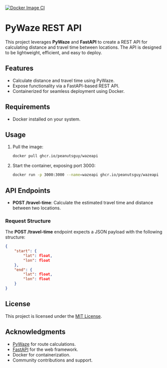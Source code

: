 [![Docker Image CI](https://github.com/peanutsguy/wazeapi/actions/workflows/main.yaml/badge.svg)](https://github.com/peanutsguy/wazeapi/actions/workflows/main.yaml)

# PyWaze REST API

This project leverages **PyWaze** and **FastAPI** to create a REST API for calculating distance and travel time between locations. The API is designed to be lightweight, efficient, and easy to deploy.

## Features

- Calculate distance and travel time using PyWaze.
- Expose functionality via a FastAPI-based REST API.
- Containerized for seamless deployment using Docker.

## Requirements

- Docker installed on your system.

## Usage

1. Pull the image:
    ```bash
    docker pull ghcr.io/peanutsguy/wazeapi
    ```

2. Start the container, exposing port 3000:
    ```bash
    docker run -p 3000:3000 --name=wazeapi ghcr.io/peanutsguy/wazeapi
    ```

## API Endpoints

- **POST /travel-time**: Calculate the estimated travel time and distance between two locations.

### Request Structure

The **POST /travel-time** endpoint expects a JSON payload with the following structure:

```json
{
    "start": {
        "lat": float,
        "lon": float
    },
    "end": {
        "lat": float,
        "lon": float
    }
}
```

## License

This project is licensed under the [MIT License](LICENSE).

## Acknowledgments

- [PyWaze](https://github.com/eifinger/pywaze) for route calculations.
- [FastAPI](https://fastapi.tiangolo.com/) for the web framework.
- Docker for containerization.
- Community contributions and support.